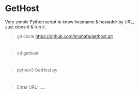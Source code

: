 # GetHost 
Very simple Python script to know hostname & hostaddr by URL,  
Just clone it & run it. 

> git clone https://github.com/imohafa/gethost.git
#
> cd gethost 
#
> python3 GetHost.py 
#
> Enter URL: .....
